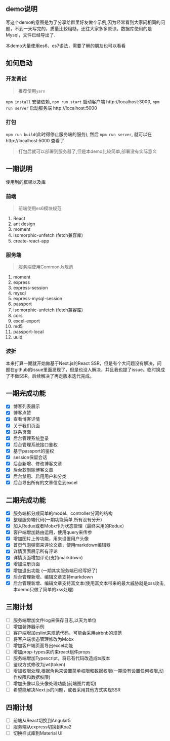 ## demo说明

写这个demo的意图是为了分享给群里好友做个示例,因为经常看到大家问相同的问题，不到一天写完的，质量比较粗糙，还往大家多多原谅。数据库使用的是Mysql，文件已经导出了.

本demo大量使用es6、es7语法，需要了解的朋友也可以看看

## 如何启动
### 开发调试
> 推荐使用`yarn`

`npm install` 安装依赖, `npm run start` 启动客户端 http://localhost:3000, `npm run server` 启动服务端 http://localhost:5000

### 打包
`npm run build`(此时得停止服务端的服务), 然后 `npm run server`, 就可以在http://localhost:5000 查看了

> 打包后就可以部署到服务器了,但是本demo比较简单,部署没有实际意义

## 一期说明
使用到的框架以及库

### 前端
> 前端使用es6模块规范
1. React
2. ant design
3. moment
4. isomorphic-unfetch (fetch兼容库)
5. create-react-app

### 服务端
> 服务端使用CommonJs规范
1. moment
2. express
3. express-session
4. mysql
5. express-mysql-session
6. passport
7. isomorphic-unfetch (fetch兼容库)
9. cors
10. excel-export
11. md5
11. passport-local
12. uuid

### 波折
本来打算一期就开始做基于Next.js的React SSR，但是有个大问题没有解决，问题在github的issue里面发现了，但是也没人解决，并且我也提了issue。临时换成了不做SSR。后续解决了再走版本迭代完成。

## 一期完成功能
- [x] 博客列表展示
- [x] 博客点赞
- [x] 查看博客详情
- [x] 关于我们页面
- [x] 联系页面
- [x] 后台管理系统登录
- [x] 后台管理系统接口鉴权
- [x] 基于passport的鉴权
- [x] session保留会话
- [x] 后台新增、修改博客文章
- [x] 后台软删除博客文章
- [x] 后台禁用、启用用户和分类
- [x] 后台导出所有的文章信息到excel

## 二期完成功能
- [x] 服务端拆分成简单的model、controller分离的结构
- [x] 整理服务端代码(一期功能简单,所有没有分开)
- [x] 加入Redux或者Mobx作为状态管理（最终采用的Redux）
- [x] 客户端增加路由运用，使用query来传参
- [x] 增加图片上传功能，用来设置用户头像
- [x] 首页气泡弹窗来评论文章，使用markdown编辑器
- [x] 详情页面展示所有评论
- [x] 详情页面增加评论(支持markdown)
- [x] 增加注册页面
- [x] 增加退出功能 (一期其实服务端已经写好了)
- [x] 后台管理新增、编辑文章支持markdown
- [x] 后台管理新增、编辑文章支持富文本(使用富文本带来的最大威胁就是xss攻击,本demo只做了简单的xss处理)

## 三期计划
- [ ] 服务端增加文件log来保存日志,以天为单位
- [ ] 增加装饰器示例
- [ ] 客户端增加eslint来规范代码，可能会采用airbnb的规范
- [ ] 将客户端状态管理修改为Mobx
- [ ] 增加客户端页面导出excel功能
- [ ] 增加prop-types来约束react组件props
- [ ] 服务端增加Typescript，将已有代码改造成ts版本
- [ ] 鉴权方式修改为jwt(token)
- [ ] 增加权限处理,根据角色来设置菜单权限和数据权限(一期没有设置任何权限,动作权限和数据权限)
- [ ] 增加头像以及头像处理功能(前端图片裁切)
- [ ] 希望能解决Next.js的问题，或者采用其他方式实现SSR

## 四期计划
- [ ] 前端从React切换到Angular5
- [ ] 服务端从express切换到Koa2
- [ ] 切换样式库到Material UI
